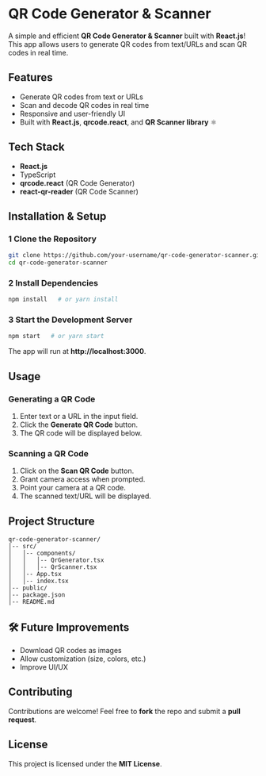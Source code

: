 #  QR Code Generator & Scanner

A simple and efficient **QR Code Generator & Scanner** built with **React.js**! This app allows users to generate QR codes from text/URLs and scan QR codes in real time.



##  Features

- Generate QR codes from text or URLs 
- Scan and decode QR codes in real time 
- Responsive and user-friendly UI 
- Built with **React.js**, **qrcode.react**, and **QR Scanner library** ⚛



##  Tech Stack

- **React.js** 
- TypeScript
- **qrcode.react** (QR Code Generator)
- **react-qr-reader** (QR Code Scanner)



## Installation & Setup

### **1️ Clone the Repository**
```bash
git clone https://github.com/your-username/qr-code-generator-scanner.git
cd qr-code-generator-scanner
```

### **2️ Install Dependencies**
```bash
npm install   # or yarn install
```

### **3️ Start the Development Server**
```bash
npm start   # or yarn start
```

The app will run at **http://localhost:3000**.



##  Usage

### **Generating a QR Code**
1. Enter text or a URL in the input field.
2. Click the **Generate QR Code** button.
3. The QR code will be displayed below.

### **Scanning a QR Code**
1. Click on the **Scan QR Code** button.
2. Grant camera access when prompted.
3. Point your camera at a QR code.
4. The scanned text/URL will be displayed.



##  Project Structure
```
qr-code-generator-scanner/
│-- src/
│   │-- components/
│   │   │-- QrGenerator.tsx
│   │   │-- QrScanner.tsx
│   │-- App.tsx
│   │-- index.tsx
│-- public/
│-- package.json
│-- README.md
```



## 🛠 Future Improvements
- Download QR codes as images
- Allow customization (size, colors, etc.)
- Improve UI/UX



##  Contributing
Contributions are welcome! Feel free to **fork** the repo and submit a **pull request**. 



##  License
This project is licensed under the **MIT License**.



